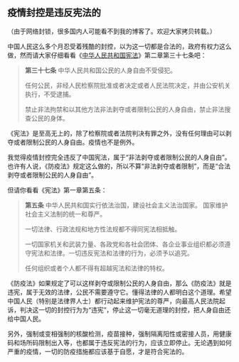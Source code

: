 <div class="inner">
<h2>疫情封控是违反宪法的</h2>
<p>（由于网络封锁，很多国内人可能看不到我的博客了。欢迎大家拷贝转载。）</p>
<p>中国人民这么多个月忍受着残酷的封控，以为这一切都是合法的，政府有权力这么做，然而请大家仔细看看《<a href="http://www.gov.cn/guoqing/2018-03/22/content_5276318.htm">中华人民共和国宪法</a>》第二章第三十七条吧：</p>
<blockquote>
<p><strong>第三十七条</strong> 中华人民共和国公民的人身自由不受侵犯。</p>
<p>任何公民，非经人民检察院批准或者决定或者人民法院决定，并由公安机关执行，不受逮捕。</p>
<p>禁止非法拘禁和以其他方法非法剥夺或者限制公民的人身自由，禁止非法搜查公民的身体。</p>
</blockquote>
<p>《宪法》是至高无上的，除了检察院或者法院判决有罪之外，没有任何理由可以剥夺或者限制公民的人身自由。疫情也不是例外。</p>
<p>我觉得疫情封控完全违反了中国宪法，属于“非法剥夺或者限制公民的人身自由”。也许有人说，《防疫法》规定这么做的，所以不算“非法剥夺或者限制”，而是“合法剥夺或者限制公民的人身自由”。</p>
<p>但请你看看《宪法》第一章第五条：</p>
<blockquote>
<p><strong>第五条</strong> 中华人民共和国实行依法治国，建设社会主义法治国家。
国家维护社会主义法制的统一和尊严。</p>
<p>一切法律、行政法规和地方性法规都不得同宪法相抵触。</p>
<p>一切国家机关和武装力量、各政党和各社会团体、各企业事业组织都必须遵守宪法和法律。一切违反宪法和法律的行为，必须予以追究。</p>
<p>任何组织或者个人都不得有超越宪法和法律的特权。</p>
</blockquote>
<p>《防疫法》如果规定了可以这样剥夺或限制公民的人身自由，那么《防疫法》就是违宪，属于无效的法律，公民不需要遵守它。懂得法律的人都明白这个道理。希望中国人民（特别是法律界人士）都行动起来维护宪法的尊严，向最高人民法院起诉，判决这一切的封控行为为“违宪”，停止这一切毫无道理的封控，把人身自由还给中国人民。</p>
<p>另外，强制或变相强制的核酸检测，疫苗接种，强制隔离阳性或密接人员，用健康码和场所码限制出入等，也都属于违反宪法的行为，应该立即停止。无论遇到如何严重的疫情，一切的防疫措施都应该基于自愿，才是符合宪法的。</p>
</div>
<!--
<div class="ad-banner" style="margin-top: 5px">
<script async src="//pagead2.googlesyndication.com/pagead/js/adsbygoogle.js"></script>
<ins class="adsbygoogle"
                    style="display:inline-block;width:100%;height:90px"
                    data-ad-client="ca-pub-1331524016319584"
                    data-ad-slot="6657867155"></ins>
<script>(adsbygoogle = window.adsbygoogle || []).push({});</script>
</div>
<script data-ad-client="ca-pub-1331524016319584" async
            src="https://pagead2.googlesyndication.com/pagead/js/adsbygoogle.js">
</script>
        -->
    